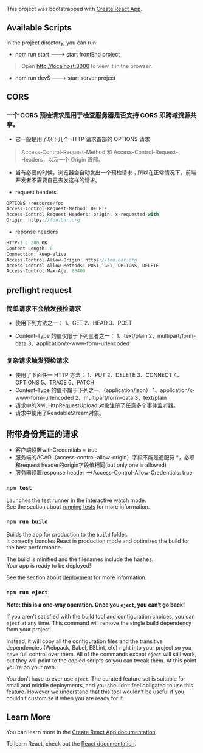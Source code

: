 This project was bootstrapped with [Create React App](https://github.com/facebook/create-react-app).

## Available Scripts

In the project directory, you can run:
- npm run start ---> start frontEnd project
>Open [http://localhost:3000](http://localhost:3000) to view it in the browser.
- npm run devS ---> start server project


## CORS
### 一个 CORS 预检请求是用于检查服务器是否支持 CORS 即跨域资源共享。

- 它一般是用了以下几个 HTTP 请求首部的 OPTIONS 请求
>Access-Control-Request-Method 和 Access-Control-Request-Headers，以及一个 Origin 首部。
- 当有必要的时候，浏览器会自动发出一个预检请求；所以在正常情况下，前端开发者不需要自己去发这样的请求。

- request headers
```javascript
OPTIONS /resource/foo 
Access-Control-Request-Method: DELETE 
Access-Control-Request-Headers: origin, x-requested-with
Origin: https://foo.bar.org
```

- reponse headers
```javascript
HTTP/1.1 200 OK
Content-Length: 0
Connection: keep-alive
Access-Control-Allow-Origin: https://foo.bar.org
Access-Control-Allow-Methods: POST, GET, OPTIONS, DELETE
Access-Control-Max-Age: 86400
```

## preflight request
### 简单请求不会触发预检请求
- 使用下列方法之一：
1、GET
2、HEAD
3、POST

- Content-Type 的值仅限于下列三者之一：
1、text/plain
2、multipart/form-data
3、application/x-www-form-urlencoded



### 复杂请求触发预检请求
- 使用了下面任一 HTTP 方法：
1、PUT
2、DELETE
3、CONNECT
4、OPTIONS
5、TRACE
6、PATCH
- Content-Type 的值不属于下列之一:（application/json）
1、application/x-www-form-urlencoded
2、multipart/form-data
3、text/plain
- 请求中的XMLHttpRequestUpload 对象注册了任意多个事件监听器。
- 请求中使用了ReadableStream对象。




## 附带身份凭证的请求
- 客户端设置withCredentials = true
- 服务端的ACAO（access-control-allow-origin）字段不能是通配符 *，必须和request header的origin字段值相同(but only one is allowed)
- 服务器设置response header -->Access-Control-Allow-Credentials: true

### `npm test`

Launches the test runner in the interactive watch mode.<br>
See the section about [running tests](https://facebook.github.io/create-react-app/docs/running-tests) for more information.

### `npm run build`

Builds the app for production to the `build` folder.<br>
It correctly bundles React in production mode and optimizes the build for the best performance.

The build is minified and the filenames include the hashes.<br>
Your app is ready to be deployed!

See the section about [deployment](https://facebook.github.io/create-react-app/docs/deployment) for more information.

### `npm run eject`

**Note: this is a one-way operation. Once you `eject`, you can’t go back!**

If you aren’t satisfied with the build tool and configuration choices, you can `eject` at any time. This command will remove the single build dependency from your project.

Instead, it will copy all the configuration files and the transitive dependencies (Webpack, Babel, ESLint, etc) right into your project so you have full control over them. All of the commands except `eject` will still work, but they will point to the copied scripts so you can tweak them. At this point you’re on your own.

You don’t have to ever use `eject`. The curated feature set is suitable for small and middle deployments, and you shouldn’t feel obligated to use this feature. However we understand that this tool wouldn’t be useful if you couldn’t customize it when you are ready for it.

## Learn More

You can learn more in the [Create React App documentation](https://facebook.github.io/create-react-app/docs/getting-started).

To learn React, check out the [React documentation](https://reactjs.org/).

